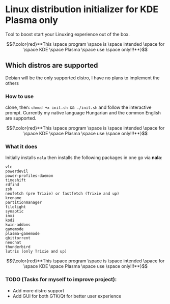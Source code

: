# Linux distribution initializer for KDE Plasma only

Tool to boost start your Linuxing experience out of the box.

$${\color{red}**This \space program \space is \space intended \space for \space KDE \space Plasma \space use \space only!!!**}$$

## Which distros are supported

Debian will be the only supported distro, I have no plans to implement the others

### How to use

clone, then: `chmod +x init.sh && ./init.sh` and follow the interactive prompt.
Currently my native language Hungarian and the common English are supported.

$${\color{red}**This \space program \space is \space intended \space for \space KDE \space Plasma \space use \space only!!!**}$$

### What it does

Initially installs `nala` then installs the following packages in one go via **nala**:

    vlc
    powerdevil
    power-profiles-daemon
    timeshift
    rdfind
    zsh
    neofetch (pre Trixie) or fastfetch (Trixie and up)
    krename
    partitionmanager
    filelight
    synaptic
    inxi
    kodi
    kwin-addons
    gamemode
    plasma-gamemode
    qbittorrent
    neochat
    thunderbird
    lutris (only Trixie and up)


$${\color{red}**This \space program \space is \space intended \space for \space KDE \space Plasma \space use \space only!!!**}$$

### TODO (Tasks for myself to improve project):

* Add more distro support
* Add GUI for both GTK/Qt for better user experience
